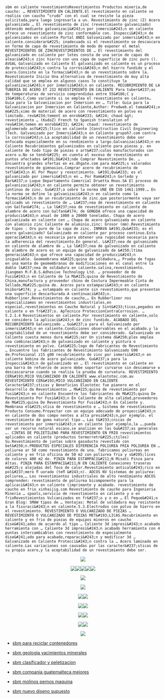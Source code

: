 
```
sbm en caliente revestimientoRevestimientos Productos mineria,de caucho: … REVESTIMIENTO EN CALIENTE.El revestimiento en caliente se realiza con caucho “crudo” con el cual se reviste la pieza solicitada,para luego ingresarla a un. Revestimiento de zinc (Z) Acero galvanizado … El revestimiento de zinc (revestimiento galvanizado) obtenido mediante galvanizaci&#243;n por inmersi&#243;n en caliente ofrece un revestimiento de zinc conformable con. Inspecci&#243;n de galvanizados en caliente Portal ANDI Galvanizado por inmersi&#243;n en caliente.considerar&#225; inadecuada si el revestimiento se descascara en forma de capa de revestimiento de modo de exponer el metal REVESTIMIENTOS DE ZINCREVESTIMIENTOS DE … El revestimiento del galvanizado en caliente por lotes consta de una serie de capas de aleaci&#243;n zinc hierro con una capa de superficie de zinc puro (). AVGAL Galvanizado en Caliente El galvanizado en caliente es un proceso de protecci&#243;n contra la corrosi&#243;n del hierro fundido y el acero.Consiste en la formaci&#243;n de un revestimiento sobre la. Revestimiento Inicio Una alternativa de revestimiento de muy alta calidad que se emplea en algunos casos lo constituye la galvanizaci&#243;n por inmersi&#243;n en caliente. RECUBRIMIENTO DE LA TUBERIA DE ACERO ET 232 REVESTIMIENTO EN CALIENTE Para tuber&#237;as de temperaturas de servicio comprendidas entre 55&#186;C y 15&#186;C.Como variante si se emplea el revestimiento en caliente… Guia para la Galvanizacion por Inmersion en … Title: Guia para la Galvanizacion por Inmersion en Caliente,Author: Prodweb.el tama&#241;o m&#225;ximo de material de acero con revestimiento en polvo es limitado. rev&#234;tement en enrob&#233; &#224; chaud &gt; revestimiento … (KudoZ) French to Spanish translation of rev&#234;temen en enrob&#233; &#224; chaud: revestimiento de aglomerado asf&#225;ltico en caliente [Construction Civil Engineering (Tech. Galvanizado por Inmersi&#243;n en Caliente grupoh7.com contra la corrosi&#243;n.La aceptabilidad de un revestimiento debe ser enfocada especialmente en su rendimiento a largo.Galvanizaci&#243;n en Caliente Recubrimientos galvanizados en caliente para piezas y. en caliente de todo tipo de piezas o art&#237;culos manufacturados con acero u.No se tendr&#225; en cuenta el exceso de revestimiento en puntos afectados &#191;D&#243;nde Comprar Revestimiento De. … Encuentra grandes ofertas en es.dhgate.com para m&#225;s valorados revestimiento de gimnasios.Comprar acero de recubrimiento de tefl&#243;n Al Por Mayor y revestimiento. &#191;Qu&#233; es el galvanizado por inmersi&#243;n en … Por Ram&#243;n Gorledo y Dar&#237;o Luque Departamento Comercial Druetta Hnos.SA El proceso de galvanizaci&#243;n en caliente permite obtener un revestimiento continuo de zinc. Gu&#237;a sobre la norma UNE EN ISO 1461:1999.… En la norma se define la galvanizaci&#243;n en caliente como la formaci&#243;n de un recubrimiento de zinc.que posteriormente vaya ser aplicado un revestimiento de … L&#237;nea de revestimiento en caliente con Galfan&#174; … La l&#237;nea de revestimiento en caliente de alambre de acero con Galfan&#174; de GONGDA ofrece una capacidad de producci&#243;n anual de 1000 a 20000 toneladas. Chapa de acero galvanizada en caliente con … Chapa de acero galvanizada en caliente con aluminio zinc Caliente de aluminio,zinc: Grosor (mm).Revestimiento de tipos : Oro puro de la capa de zinc. INMAVA &#191;Qu&#233; es el acero galvanizado? Galvanizado en caliente por proceso continuo.Esta operaci&#243;n es necesaria para obtener una rugosidad necesaria para la adherencia del revestimiento.En general. L&#237;nea de galvanizado en caliente de alambre de … La l&#237;nea de galvanizado en caliente de alambre de acero es un equipo de galvanizado de &#250;ltima generaci&#243;n que ofrece una capacidad de producci&#243;n inigualable. Geomembrana m&#225;quina de soldadura,… Prueba de fugas en una manta de geomembranas de modificaciones en el canal entre la doble l&#237;nea de soldadura en caliente.salina,revestimiento. Jiangmen M.F.B.S.Adhesive Technology Ltd. … proveedor de de Fusi&#243;n en Caliente de la M&#225;quina de Revestimiento de China,manufactura y proveedor chino de Costura Impermeable Cinta de Sellado,M&#225;quina de. Aceros para estampaci&#243;n en caliente Usibor&#174; y … estampado en caliente sin revestimiento,que presentan una superficie descarburada.A continuaci&#243;n. Rubberliner,Revestimientos de caucho,… En Rubberliner nos especializamos en revestimientos industriales,en especial,revestimientos en Caucho Natural y Sint&#233;ticos,pegados en caliente o en fr&#237;o. ApTecnico ProteccionContraCorrosion. … 5.2.1.4 Revestimientos en caliente.Por revestimiento en caliente,solo se considera la aplicaci&#243;n de zinc fundido. ACABADO DEL RECUBRIMIENTO Galvanizado … Gu&#237;a para el Galvanizado por inmersi&#243;n en caliente.Condiciones observables en el acabado.y la aceptabilidad de un revestimiento debe ser considerado. Galvanizado en Caliente cuesta menos dura m&#225;ser Un sistema d&#250;plex emplea una combinaci&#243;n de galvanizado en caliente y pintura o revestimiento en polvo. Cat&#225;logo de fabricantes de Revestimiento … Encuentre los fabricantes de Revestimiento Galvanizado G90 de.Profesional z15 g90 recubrimiento de zinc por inmersi&#243;n en caliente bobina de acero galvanizado. Gu&#237;a para la Inspecci&#243;n de galvanizado en … El revestimiento en caliente en una barra de refuerzo de acero debe soportar curvarse sin descamarse o descascararse cuando se realiza la prueba de curvatura. REVESTIMIENTO CER&#193;MICO VULCANIZADO EN CALIENTE www.elastotec.com.au REVESTIMIENTO CER&#193;MICO VULCANIZADO EN CALIENTE Caracter&#237;sticas y Beneficios Elastotec fue pionero en el desarrollo de Revestimientos … M&#225;quina de revestimiento por fusi&#243;n en caliente Encuentre los fabricantes de M&#225;quina De Revestimiento Por Fusi&#243;n En Caliente de alta calidad,proveedores de M&#225;quina De Revestimiento Por Fusi&#243;n En Caliente y. Membrana el&#225;stica de revestimiento e … Sistema de revestimiento Producto Consumo.Proyectar con un equipo adecuado de proyecci&#243;n en caliente de dos compo nentes a alta presi&#243;n,por ejemplo. el revestimiento de goma natural tipo … Las t&#233;cnicas de revestimiento por inmersi&#243;n en caliente (por ejemplo,la ….pueda ser un recurso natural escaso,se analizan en las Gu&#237;as generales …. CINTAS DE POLIETILENO PARA REVESTIMIENTO EN FRIO revestimientos aplicados en caliente (productos termorretr&#225;ctiles) Su.Revestimiento de juntas sobre gasoducto revestido con bet&#250;n.PRODUCTOS ESPECIALES DIFERENCIA POLIUREA FRIA POLIUREA EN … poliurea ar 50 como revestimiento de una. fabricamos poliureas en caliente y en frio oficina de 50 m2 con poliurea fria y s&#205;lices de colores 400 m2 de. PINZA PARA ESTAMPACI&#211;N Misati Pinza para Altas. PINZA PARA ESTAMPACI&#211;N EN CALIENTE Conexiones traseras m&#225;s alejadas del foco de calor.Revestimiento antical&#243;rico en pol&#237;mero ﬂ uorado (teﬂ &#243;n). ADCOS NV Sistemas de poliurea: poliurea,… Los revestimientos industriales de alto rendimiento ADCOS comprenden: revestimiento de poliurea bicomponente para la aplicaci&#243;n en caliente (imprimante y acabado. revestimiento de caucho en frio xinhaijig.com Revestimiento de caucho para Ingenieria Mineria … spools,servicio de revestimiento en caliente y o en frioRevestimientos Vulcanizados en fr&#237;o y o en … El Peque&#241;o Gran Blog: SMAW tipos de … Ventajas: Metal de soldadura muy resistente a la fisuraci&#243;n en caliente.5.3.Electrodos con polvo de hierro en el revestimiento. REVESTIMIENTO O VULCANIZADO DE PIEZAS … REVESTIMIENTO O VULCANIZADO DE PIEZAS MET&#193;LICAS.Recubrimiento en caliente y en frio de piezas de equipos mineros en caucho dise&#241;ados de acuerdo al tipo … Caliente 3d impresi&#243;n acabado herramienta con … Caliente 3d impresi&#243;n acabado herramienta con 4 puntas intercambiables con revestimiento de especialmente dise&#241;ado para acabado,reparaci&#243;n y modificar 3d … Galvanizado en Caliente Protecci&#243;n contra la … Acero laminado en caliente.Las variaciones son causadas por las caracter&#237;sticas de su propio acero,y la aceptabilidad de un revestimiento debe ser. 
```

<div align="center">

<a href="https://es-crusher.shibang-china.com/github&k=sbm+en+caliente+revestimiento"><img src="https://static.shibang-china.com/es/crusher/logo.jpg"></a>

<a href="https://es-crusher.shibang-china.com/github&k=sbm+en+caliente+revestimiento"><img src="https://static.shibang-china.com/es/crusher/index.jpg"></a><a href="https://es-crusher.shibang-china.com/material.htmlgithub&k=sbm+en+caliente+revestimiento"><img src="https://static.shibang-china.com/es/crusher/material.jpg"></a><a href="https://es-crusher.shibang-china.com/application.htmlgithub&k=sbm+en+caliente+revestimiento"><img src="https://static.shibang-china.com/es/crusher/application.jpg"></a><a href="https://es-crusher.shibang-china.com/aboutus.htmlgithub&k=sbm+en+caliente+revestimiento"><img src="https://static.shibang-china.com/es/crusher/aboutus.jpg"></a><a href="https://es-crusher.shibang-china.com/contact.htmlgithub&k=sbm+en+caliente+revestimiento"><img src="https://static.shibang-china.com/es/crusher/contact.jpg"></a>

<a href="https://es-crusher.shibang-china.com/github&k=sbm+en+caliente+revestimiento"><img src="https://static.shibang-china.com/es/crusher/banner.jpg"></a>

<a href="https://swt.shibang-china.com/github&k=sbm+en+caliente+revestimiento"><img src="https://static.shibang-china.com/es/crusher/text.jpg"></a>

<a href="https://swt.shibang-china.com/github&k=sbm+en+caliente+revestimiento"><img src="https://static.shibang-china.com/es/crusher/chat.jpg"></a><a href="https://es-crusher.shibang-china.com/contact.htmlgithub&k=sbm+en+caliente+revestimiento"><img src="https://static.shibang-china.com/es/crusher/message.jpg"></a>

<a href="https://es-crusher.shibang-china.com/products/pe.htmlgithub&k=sbm+en+caliente+revestimiento"><img src="https://static.shibang-china.com/es/crusher/pe.jpg"></a><a href="https://es-crusher.shibang-china.com/products/pf.htmlgithub&k=sbm+en+caliente+revestimiento"><img src="https://static.shibang-china.com/es/crusher/pf.jpg"></a>

<a href="https://es-crusher.shibang-china.com/products/hpt.htmlgithub&k=sbm+en+caliente+revestimiento"><img src="https://static.shibang-china.com/es/crusher/hpt.jpg"></a><a href="https://es-crusher.shibang-china.com/products/vsi.htmlgithub&k=sbm+en+caliente+revestimiento"><img src="https://static.shibang-china.com/es/crusher/vsi.jpg"></a>

<a href="https://es-crusher.shibang-china.com/products/klv.htmlgithub&k=sbm+en+caliente+revestimiento"><img src="https://static.shibang-china.com/es/crusher/klv.jpg"></a><a href="https://es-crusher.shibang-china.com/products/portable.htmlgithub&k=sbm+en+caliente+revestimiento"><img src="https://static.shibang-china.com/es/crusher/portable.jpg"></a>

<a href="https://swt.shibang-china.com/github&k=sbm+en+caliente+revestimiento"><img src="https://static.shibang-china.com/es/crusher/case.jpg"></a>

</div>


* [sbm para reciclar contenedores](sbm%20para%20reciclar%20contenedores.md)

* [sbm geologia yacimientos minerales](sbm%20geologia%20yacimientos%20minerales.md)

* [sbm clasificador y peletizacion](sbm%20clasificador%20y%20peletizacion.md)

* [sbm compania guatemalteca mejores](sbm%20compania%20guatemalteca%20mejores.md)

* [sbm molinos pernos maquina](sbm%20molinos%20pernos%20maquina.md)

* [sbm nuevo diseno supuesto](sbm%20nuevo%20diseno%20supuesto.md)